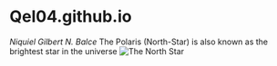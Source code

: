# Qel04.github.io
*Niquiel Gilbert N. Balce*
The Polaris (North-Star) is also known as the brightest star in the universe
![The North Star](https://live.staticflickr.com/8565/15621765448_ea2bdb1617_b.jpg)
